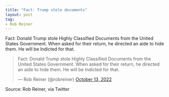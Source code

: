 ```yaml
---
title: "Fact: Trump stole documents"
layout: post
tag:
- Rob Reiner
---
```


Fact: Donald Trump stole Highly Classified Documents from the United States Government. When asked for their return, he directed an aide to hide them. He will be Indicted for that.

<blockquote class="twitter-tweet"><p lang="en" dir="ltr">Fact: Donald Trump stole Highly Classified Documents from the United States Government. When asked for their return, he directed an aide to hide them. He will be Indicted for that.</p>&mdash; Rob Reiner (@robreiner) <a href="https://twitter.com/robreiner/status/1580560914989780993?ref_src=twsrc%5Etfw">October 13, 2022</a></blockquote> <script async src="https://platform.twitter.com/widgets.js" charset="utf-8"></script>

Source: Rob Reiner, via Twitter
